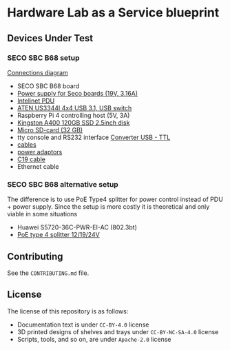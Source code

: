 <!--
SPDX-FileCopyrightText: Huawei Inc.

SPDX-License-Identifier: CC-BY-4.0
-->
# Hardware Lab as a Service blueprint

## Devices Under Test

### SECO SBC B68 setup
[Connections diagram](https://gitlab.eclipse.org/eclipse/oniro-core/HLaaS/-/tree/main/hardware/SECO-SBC-B68)

- SECO SBC B68 board
- [Power supply for Seco boards (19V, 3.16A)](https://www.amazon.de/-/en/AD24P_DE_N_2/dp/B083C11NQX)
- [Intelinet PDU](https://www.komputronik.pl/product/592881/intellinet-listwa-zasilajaca-pdu-1u-zarzadzalna-po-ip-z-wyswietlaczem-do-szaf-rack-19-.html)
- [ATEN US3344I 4x4 USB 3.1, USB switch](https://www.amazon.pl/gp/product/B07N2ZXCHF)
- Raspberry Pi 4 controlling host (5V, 3A)
- [Kingston A400 120GB SSD 2.5inch disk](https://www.euro.com.pl/dyski-wewnetrzne-ssd/kingston-a400-120gb.bhtml)
- [Micro SD-card (32 GB)](https://www.amazon.com/Sandisk-Ultra-Micro-UHS-I-Adapter/dp/B073K14CVB)
- tty console and RS232 interface [Converter USB - TTL](https://elty.pl/pl/p/Konwerter-USB-na-RS232RS485TTL-z-izolacja./2468?utm_source=ceneo&utm_medium=referral)
- [cables](https://www.x-kom.pl/p/64439-kabel-zasilajacy-gembird-przedluzacz-c13-c14-18m.html)
- [power adaptors](https://www.x-kom.pl/p/263244-kabel-zasilajacy-gembird-kabel-schuko-c14-15cm.html)
- [C19 cable](https://www.komputronik.pl/product/444068/lanberg-zasilajacy-schuko-c19-1-8m.html?snrai_campaign=qoNfz1oNDbnp&snrai_id=bf8e4475-3b25-41aa-b94a-e049c681d30e)
- Ethernet cable

### SECO SBC B68 alternative setup 
The difference is to use PoE Type4 splitter for power control instead of PDU + power supply. Since the setup is more costly it is theoretical and only viable in some situations

- Huawei S5720-36C-PWR-EI-AC (802.3bt)
- [PoE type 4 splitter 12/19/24V](https://www.amazon.de/-/en/Planet-Single-Port-Ultra-Splitter/dp/B07B6GJGMC)


## Contributing

See the `CONTRIBUTING.md` file.

## License

The license of this repository is as follows:

* Documentation text is under `CC-BY-4.0` license
* 3D printed designs of shelves and trays under `CC-BY-NC-SA-4.0` license
* Scripts, tools, and so on, are under `Apache-2.0` license
